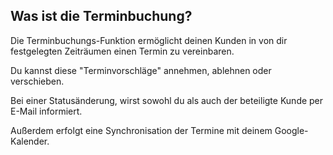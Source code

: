 ## Was ist die Terminbuchung?

Die Terminbuchungs-Funktion ermöglicht deinen Kunden in von dir festgelegten Zeiträumen einen Termin zu vereinbaren.

Du kannst diese "Terminvorschläge" annehmen, ablehnen oder verschieben.

Bei einer Statusänderung, wirst sowohl du als auch der beteiligte Kunde per E-Mail informiert.

Außerdem erfolgt eine Synchronisation der Termine mit deinem Google-Kalender.
